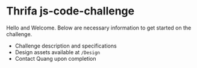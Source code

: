 # Thrifa js-code-challenge
Hello and Welcome.  Below are necessary information to get started on the challenge.

- Challenge description and specifications 
- Design assets available at `/Design`
- Contact Quang upon completion 
